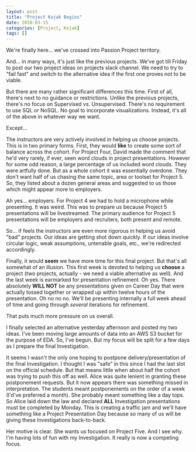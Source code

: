```yaml
---
layout: post
title: "Project Kojak Begins"
date: 2018-03-15
categories: [Project, Kojak]
tags: []
---
```


We're finally here... we've crossed into Passion Project territory.

And... in many ways, it's just like the previous projects.  We've got till Friday to post our
two project ideas on projects slack channel.  We need to try to "fail fast" and switch to the
alternative idea if the first one proves not to be viable.

But there are many rather significant differences this time.  First of all, there's next to
no guidance or restrictions.  Unlike the previous projects, there's no focus on Supervised vs.
Unsupervised.  There's no requirement to use SQL or NoSQL.  No goal to incorporate visualizations.
Instead, it's all of the above in whatever way we want.

Except...

The instructors are very actively involved in helping us choose projects.  This is in two primary
forms.  First, they would **like** to create some sort of balance across the cohort.  For Project
Four, David made the comment that he'd very rarely, if ever, seen word clouds in project presentations.
However for some odd reason, a large percentage of us included word clouds.  They were artfully done.
But as a whole cohort it was essentially overdone.  They don't want half of us chasing the same topic,
area or toolset for Project 5.  So, they listed about a dozen general areas and suggested to us
those which might appear more to employers.

Ah yes... employers.  For Project 4 we had to hold a microphone while presenting.  It was weird.
This was to prepare us because Project 5 presentations will be livestreamed.  The primary audience
for Project 5 presentations will be employers and recruiters, both present and remote.

So... if feels the instructors are even more rigorous in helping us avoid "bad" projects.  Our ideas
are getting shot down quickly.  If our ideas involve circular logic, weak assumptions, untenable
goals, etc., we're redirected accordingly.

Finally, it would **seem** we have more time for this final project.  But that's all somewhat of an
illusion.  This first week is devoted to helping us **choose** a project (two projects, actually -
we need a viable alternative as well).  And the last week is earmarked for presentation refinement.
Oh yes.  There absolutely **WILL NOT** be any presentations given on Career Day that were actually
tossed together or wrapped up within twelve hours of the presentation.  Oh no no no.  We'll be
presenting internally a full week ahead of time and going through *several* iterations for refinement.

That puts much more pressure on us overall. 

I finally selected an alternative yesterday afternoon and posted my two ideas.  I've been moving large
amounts of data into an AWS S3 bucket for the purpose of EDA.  So, I've begun.  But my focus will be
split for a few days as I prepare the final Investigation.

It seems I wasn't the only one hoping to postpone delivery/presentation of the final Investigation.
I thought I was "safe" in this since I had the last slot on the official schedule.  But that means
little when about half the cohort was trying to push this off as well.  Alice was quite lenient in
granting these postponement requests.  But it now appears there was something missed in interpretation.
The students meant postponements on the order of a week (I'd've preferred a month).  She probably meant
something like a day tops.  So Alice laid down the law and declared **ALL** Investigation presentations
must be completed by Monday.  This is creating a traffic jam and we'll have something like a Project
Presentation Day because so many of us will be giving these Investigations back-to-back.

Her motive is clear.  She wants us focused on Project Five.  And I see why.  I'm having lots of fun
with my Investigation.  It really is now a competing focus.


